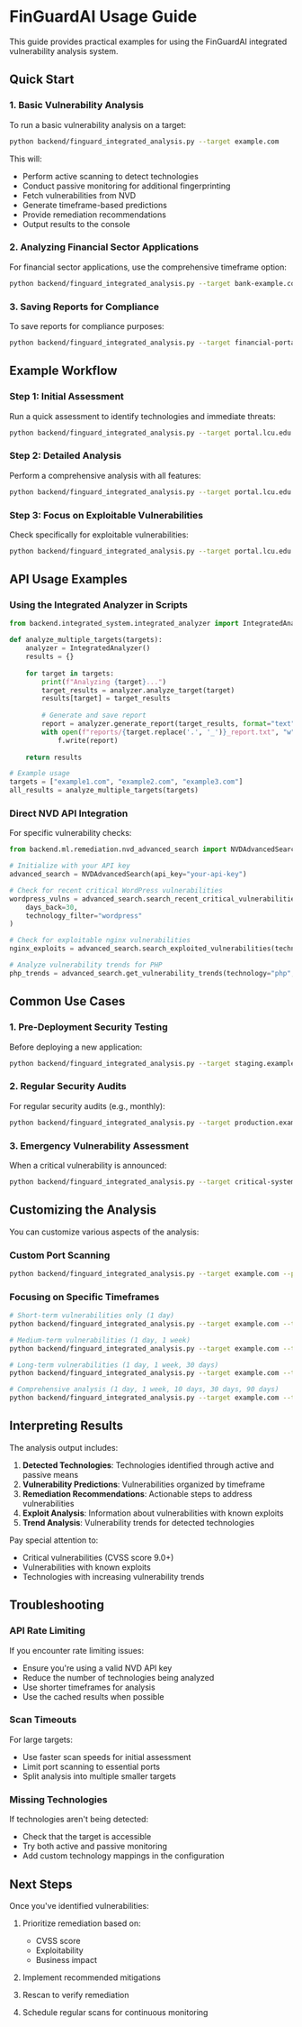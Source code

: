 # FinGuardAI Usage Guide

This guide provides practical examples for using the FinGuardAI integrated vulnerability analysis system.

## Quick Start

### 1. Basic Vulnerability Analysis

To run a basic vulnerability analysis on a target:

```bash
python backend/finguard_integrated_analysis.py --target example.com
```

This will:
- Perform active scanning to detect technologies
- Conduct passive monitoring for additional fingerprinting
- Fetch vulnerabilities from NVD
- Generate timeframe-based predictions
- Provide remediation recommendations
- Output results to the console

### 2. Analyzing Financial Sector Applications

For financial sector applications, use the comprehensive timeframe option:

```bash
python backend/finguard_integrated_analysis.py --target bank-example.com --timeframes comprehensive
```

### 3. Saving Reports for Compliance

To save reports for compliance purposes:

```bash
python backend/finguard_integrated_analysis.py --target financial-portal.com --format json --output compliance_reports/may_2025_scan.json
```

## Example Workflow

### Step 1: Initial Assessment

Run a quick assessment to identify technologies and immediate threats:

```bash
python backend/finguard_integrated_analysis.py --target portal.lcu.edu.ng --timeframes short --scan-speed fast
```

### Step 2: Detailed Analysis

Perform a comprehensive analysis with all features:

```bash
python backend/finguard_integrated_analysis.py --target portal.lcu.edu.ng --timeframes comprehensive --format text --output reports/portal_lcu_full_analysis.txt
```

### Step 3: Focus on Exploitable Vulnerabilities

Check specifically for exploitable vulnerabilities:

```bash
python backend/finguard_integrated_analysis.py --target portal.lcu.edu.ng --min-cvss 9.0 --no-trends
```

## API Usage Examples

### Using the Integrated Analyzer in Scripts

```python
from backend.integrated_system.integrated_analyzer import IntegratedAnalyzer

def analyze_multiple_targets(targets):
    analyzer = IntegratedAnalyzer()
    results = {}
    
    for target in targets:
        print(f"Analyzing {target}...")
        target_results = analyzer.analyze_target(target)
        results[target] = target_results
        
        # Generate and save report
        report = analyzer.generate_report(target_results, format="text")
        with open(f"reports/{target.replace('.', '_')}_report.txt", "w") as f:
            f.write(report)
    
    return results

# Example usage
targets = ["example1.com", "example2.com", "example3.com"]
all_results = analyze_multiple_targets(targets)
```

### Direct NVD API Integration

For specific vulnerability checks:

```python
from backend.ml.remediation.nvd_advanced_search import NVDAdvancedSearch

# Initialize with your API key
advanced_search = NVDAdvancedSearch(api_key="your-api-key")

# Check for recent critical WordPress vulnerabilities
wordpress_vulns = advanced_search.search_recent_critical_vulnerabilities(
    days_back=30,
    technology_filter="wordpress"
)

# Check for exploitable nginx vulnerabilities
nginx_exploits = advanced_search.search_exploited_vulnerabilities(technology="nginx")

# Analyze vulnerability trends for PHP
php_trends = advanced_search.get_vulnerability_trends(technology="php", time_periods=3)
```

## Common Use Cases

### 1. Pre-Deployment Security Testing

Before deploying a new application:

```bash
python backend/finguard_integrated_analysis.py --target staging.example.com --timeframes comprehensive --format json --output pre_deployment_reports/security_assessment.json
```

### 2. Regular Security Audits

For regular security audits (e.g., monthly):

```bash
python backend/finguard_integrated_analysis.py --target production.example.com --timeframes long --format text --output audit_reports/monthly_$(date +%Y_%m).txt
```

### 3. Emergency Vulnerability Assessment

When a critical vulnerability is announced:

```bash
python backend/finguard_integrated_analysis.py --target critical-system.example.com --timeframes short --min-cvss 9.0 --scan-speed fast
```

## Customizing the Analysis

You can customize various aspects of the analysis:

### Custom Port Scanning

```bash
python backend/finguard_integrated_analysis.py --target example.com --ports 80,443,8080,8443,3000,9000
```

### Focusing on Specific Timeframes

```bash
# Short-term vulnerabilities only (1 day)
python backend/finguard_integrated_analysis.py --target example.com --timeframes short

# Medium-term vulnerabilities (1 day, 1 week)
python backend/finguard_integrated_analysis.py --target example.com --timeframes medium

# Long-term vulnerabilities (1 day, 1 week, 30 days)
python backend/finguard_integrated_analysis.py --target example.com --timeframes long

# Comprehensive analysis (1 day, 1 week, 10 days, 30 days, 90 days)
python backend/finguard_integrated_analysis.py --target example.com --timeframes comprehensive
```

## Interpreting Results

The analysis output includes:

1. **Detected Technologies**: Technologies identified through active and passive means
2. **Vulnerability Predictions**: Vulnerabilities organized by timeframe
3. **Remediation Recommendations**: Actionable steps to address vulnerabilities
4. **Exploit Analysis**: Information about vulnerabilities with known exploits
5. **Trend Analysis**: Vulnerability trends for detected technologies

Pay special attention to:
- Critical vulnerabilities (CVSS score 9.0+)
- Vulnerabilities with known exploits
- Technologies with increasing vulnerability trends

## Troubleshooting

### API Rate Limiting

If you encounter rate limiting issues:
- Ensure you're using a valid NVD API key
- Reduce the number of technologies being analyzed
- Use shorter timeframes for analysis
- Use the cached results when possible

### Scan Timeouts

For large targets:
- Use faster scan speeds for initial assessment
- Limit port scanning to essential ports
- Split analysis into multiple smaller targets

### Missing Technologies

If technologies aren't being detected:
- Check that the target is accessible
- Try both active and passive monitoring
- Add custom technology mappings in the configuration

## Next Steps

Once you've identified vulnerabilities:

1. Prioritize remediation based on:
   - CVSS score
   - Exploitability
   - Business impact

2. Implement recommended mitigations

3. Rescan to verify remediation

4. Schedule regular scans for continuous monitoring
